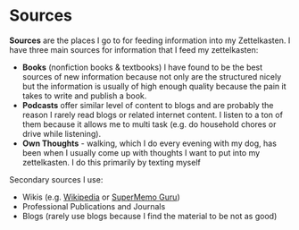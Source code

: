 # Sources
**Sources** are the places I go to for feeding information into my Zettelkasten. I have three main sources for information that I feed my zettelkasten:

- **Books** (nonfiction books & textbooks) I have found to be the best sources of new information because not only are the structured nicely but the information is usually of high enough quality because the pain it takes to write and publish a book.
- **Podcasts** offer similar level of content to blogs and are probably the reason I rarely read blogs or related internet content. I listen to a ton of them because it allows me to multi task (e.g. do household chores or drive while listening).
- **Own Thoughts** - walking, which I do every evening with my dog, has been when I usually come up with thoughts I want to put into my zettelkasten. I do this primarily by texting myself

Secondary sources I use:

- Wikis (e.g. [Wikipedia](https://en.wikipedia.org/wiki/Main_Page) or [SuperMemo Guru](https://supermemo.guru/wiki/SuperMemo_Guru))
- Professional Publications and Journals
- Blogs (rarely use blogs because I find the material to be not as good)